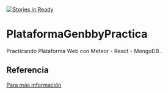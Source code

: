 [![Stories in Ready](https://badge.waffle.io/geckolml/PlataformaGenbbyPractica.png?label=ready&title=Ready)](https://waffle.io/geckolml/PlataformaGenbbyPractica)
# PlataformaGenbbyPractica

Practicando Plataforma Web con Meteor - React - MongoDB .

## Referencia

[Para más información](http://themeteorchef.com/base)
